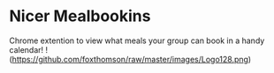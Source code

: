 # Nicer Mealbookins
Chrome extention to view what meals your group can book in a handy calendar!
!(https://github.com/foxthomson/raw/master/images/Logo128.png)